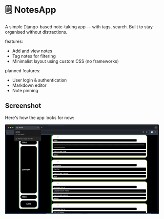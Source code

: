 # 🗒️ NotesApp

A simple Django-based note-taking app — with tags, search. Built to stay organised without distractions.

features:

- Add and view notes
- Tag notes for filtering
- Minimalist layout using custom CSS (no frameworks)

planned features:

- User login & authentication
- Markdown editor
- Note pinning

## Screenshot

Here's how the app looks for now:

![Notes App UI](assets/screenshot_25_07_25.png)
